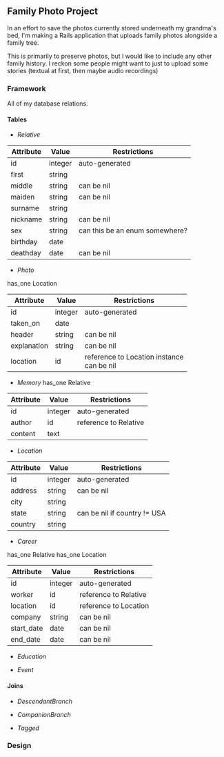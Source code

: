 ## Family Photo Project

In an effort to save the photos currently stored underneath my grandma's bed, I'm making a Rails application that uploads family photos alongside a family tree.

This is primarily to preserve photos, but I would like to include any other family history. I reckon some people might want to just to upload some stories (textual at first, then maybe audio recordings)

### Framework

All of my database relations.

#### Tables

* *Relative*

**Attribute** | **Value** | **Restrictions**
--- | --- | ---
id | integer | auto-generated
first | string |
middle | string | can be nil
maiden | string | can be nil
surname | string |
nickname | string |  can be nil
sex | string | can this be an enum somewhere?
birthday | date |
deathday | date | can be nil

* *Photo*

has_one Location

**Attribute** | **Value** | **Restrictions**
--- | --- | ---
id | integer | auto-generated
taken_on | date |
header | string | can be nil
explanation | string | can be nil
location | id | reference to Location instance <br> can be nil

* *Memory*
has_one Relative

**Attribute** | **Value** | **Restrictions**
--- | --- | ---
id | integer | auto-generated
author | id | reference to Relative
content| text |

* *Location*

**Attribute** | **Value** | **Restrictions**
--- | --- | ---
id | integer | auto-generated
address | string | can be nil
city | string |
state | string | can be nil if country != USA
country | string |

* *Career*

has_one Relative
has_one Location

**Attribute** | **Value** | **Restrictions**
--- | --- | ---
id | integer | auto-generated
worker | id | reference to Relative
location | id | reference to Location
company | string | can be nil
start_date  | date | can be nil
end_date | date | can be nil

* *Education*

* *Event*

#### Joins

* *DescendantBranch*

* *CompanionBranch*

* *Tagged*


### Design
